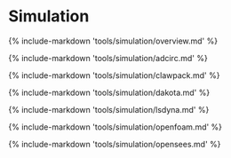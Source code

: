 # Simulation

{% include-markdown 'tools/simulation/overview.md' %}

{% include-markdown 'tools/simulation/adcirc.md' %}

{% include-markdown 'tools/simulation/clawpack.md' %}

{% include-markdown 'tools/simulation/dakota.md' %}

{% include-markdown 'tools/simulation/lsdyna.md' %}

{% include-markdown 'tools/simulation/openfoam.md' %}

{% include-markdown 'tools/simulation/opensees.md' %}
